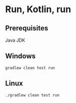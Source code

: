 Run, Kotlin, run
================

Prerequisites
-------------

Java JDK

Windows
-------

```{sh}
gradlew clean test run
```

Linux
-----

```{sh}
./gradlew clean test run
```
